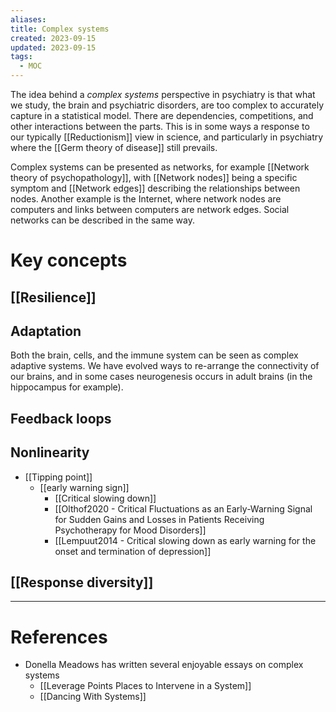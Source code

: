 ```yaml
---
aliases: 
title: Complex systems
created: 2023-09-15
updated: 2023-09-15
tags:
  - MOC
---
```


The idea behind a *complex systems* perspective in psychiatry is that what we study, the brain and psychiatric disorders, are too complex to accurately capture in a statistical model. There are dependencies, competitions, and other interactions between the parts. This is in some ways a response to our typically [[Reductionism]] view in science, and particularly in psychiatry where the [[Germ theory of disease]] still prevails.

Complex systems can be presented as networks, for example [[Network theory of psychopathology]], with [[Network nodes]] being a specific symptom and [[Network edges]] describing the relationships between nodes. Another example is the Internet, where network nodes are computers and links between computers are network edges. Social networks can be described in the same way.

# Key concepts

## [[Resilience]]

## Adaptation

Both the brain, cells, and the immune system can be seen as complex adaptive systems. We have evolved ways to re-arrange the connectivity of our brains, and in some cases neurogenesis occurs in adult brains (in the hippocampus for example).

## Feedback loops


## Nonlinearity

- [[Tipping point]]
	- [[early warning sign]]
		- [[Critical slowing down]]
		- [[Olthof2020 - Critical Fluctuations as an Early-Warning Signal for Sudden Gains and Losses in Patients Receiving Psychotherapy for Mood Disorders]]
		- [[Lempuut2014 - Critical slowing down as early warning for the onset and termination of depression]]

## [[Response diversity]]


---
# References
- Donella Meadows has written several enjoyable essays on complex systems
	- [[Leverage Points Places to Intervene in a System]]
	- [[Dancing With Systems]]